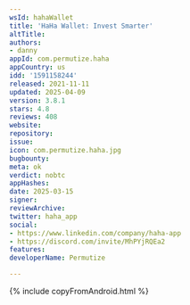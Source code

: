 ```yaml
---
wsId: hahaWallet
title: 'HaHa Wallet: Invest Smarter'
altTitle: 
authors:
- danny
appId: com.permutize.haha
appCountry: us
idd: '1591158244'
released: 2021-11-11
updated: 2025-04-09
version: 3.8.1
stars: 4.8
reviews: 408
website: 
repository: 
issue: 
icon: com.permutize.haha.jpg
bugbounty: 
meta: ok
verdict: nobtc
appHashes: 
date: 2025-03-15
signer: 
reviewArchive: 
twitter: haha_app
social:
- https://www.linkedin.com/company/haha-app
- https://discord.com/invite/MhPYjRQEa2
features: 
developerName: Permutize

---
```


{% include copyFromAndroid.html %}
